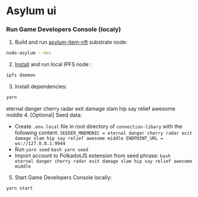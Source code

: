 # Asylum ui

### Run Game Developers Console (localy)

1. Build and run [asylum-item-nft](https://gitlab.com/asylum-space/asylum-item-nft) substrate node:
```bash
node-asylum --dev
```
2. [Install](https://docs.ipfs.io/install/command-line/#official-distributions) and run local IPFS node :
```bash
ipfs daemon
```
3. Install dependencies:
```bash
yarn
```

eternal danger cherry radar exit damage slam hip say relief awesome middle
4. [Optional] Seed data:
   - Create `.env.local` file in root directory of `connection-libary` with the following content:
    ```
    SEEDER_MNEMONIC = eternal danger cherry radar exit damage slam hip say relief awesome middle
    ENDPOINT_URL = ws://127.0.0.1:9944
    ```
   - Run `yarn seed`
    ```bash
    yarn seed
    ```
   - Import account to PolkadotJS extension from seed phrase:
    ```bash 
    eternal danger cherry radar exit damage slam hip say relief awesome middle
    ```
5. Start Game Developers Console locally:
```bash 
yarn start
